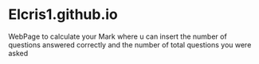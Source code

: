 # Elcris1.github.io
WebPage to calculate your Mark where u can insert the number of questions answered correctly and the number of total questions you were asked
